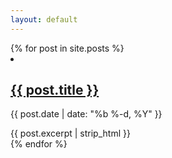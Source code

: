 ```yaml
---
layout: default
---
```

<!--<h1>Welcome to My Blog!</h1>-->
<div class="post-list">
  {% for post in site.posts %}
    <li>
      <h2 class="post-title"><a href="{{ post.url | relative_url }}">{{ post.title }}</a></h2>
      <p class="post-meta">{{ post.date | date: "%b %-d, %Y" }}</p>
      {{ post.excerpt | strip_html }}
    </li>
  {% endfor %}
</div>
